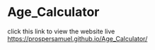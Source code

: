 # Age_Calculator
click this link to view the website live https://prospersamuel.github.io/Age_Calculator/
